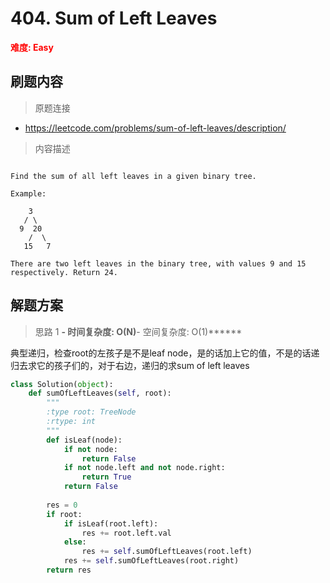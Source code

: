 # 404. Sum of Left Leaves

**<font color=red>难度: Easy</font>**

## 刷题内容

> 原题连接

* https://leetcode.com/problems/sum-of-left-leaves/description/

> 内容描述

```

Find the sum of all left leaves in a given binary tree.

Example:

    3
   / \
  9  20
    /  \
   15   7

There are two left leaves in the binary tree, with values 9 and 15 respectively. Return 24.
```

## 解题方案

> 思路 1
******- 时间复杂度: O(N)******- 空间复杂度: O(1)******


典型递归，检查root的左孩子是不是leaf node，是的话加上它的值，不是的话递归去求它的孩子们的，对于右边，递归的求sum of left leaves



```python
class Solution(object):
    def sumOfLeftLeaves(self, root):
        """
        :type root: TreeNode
        :rtype: int
        """
        def isLeaf(node):
            if not node:
                return False
            if not node.left and not node.right:
                return True
            return False
        
        res = 0
        if root:
            if isLeaf(root.left):
                res += root.left.val
            else:
                res += self.sumOfLeftLeaves(root.left)
            res += self.sumOfLeftLeaves(root.right)
        return res
```
